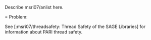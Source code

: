 Describe msri07/anlist here.

= Problem: 


See [:msri07/threadsafety: Thread Safety of the SAGE Libraries] for information about PARI thread safety. 
